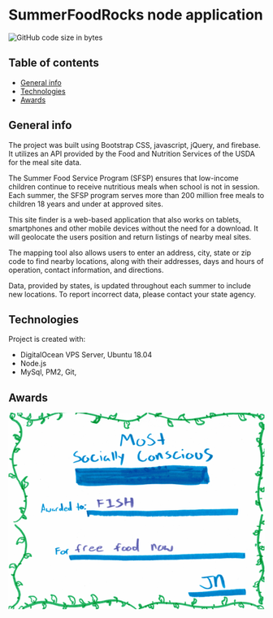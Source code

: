 # SummerFoodRocks node application

![GitHub code size in bytes](https://img.shields.io/github/languages/code-size/martinvicknair/summerfoodrocks-node.svg?style=popout)

## Table of contents
* [General info](#general-info)
* [Technologies](#technologies)
* [Awards](#awards)

## General info
The project was built using Bootstrap CSS, javascript, jQuery, and firebase. It utilizes an API provided by the Food and Nutrition Services of the USDA for the meal site data.

The Summer Food Service Program (SFSP) ensures that low-income children continue to receive nutritious meals when school is not in session. Each summer, the SFSP program serves more than 200 million free meals to children 18 years and under at approved sites.

This site finder is a web-based application that also works on tablets, smartphones and other mobile devices without the need for a download. It will geolocate the users position and return listings of nearby meal sites.

The mapping tool also allows users to enter an address, city, state or zip code to find nearby locations, along with their addresses, days and hours of operation, contact information, and directions.

Data, provided by states, is updated throughout each summer to include new locations. To report incorrect data, please contact your state agency.

## Technologies
Project is created with:
* DigitalOcean VPS Server, Ubuntu 18.04
* Node.js
* MySql, PM2, Git, 

## Awards
![image info](./public/assets/images/bootcamp-award.png)
